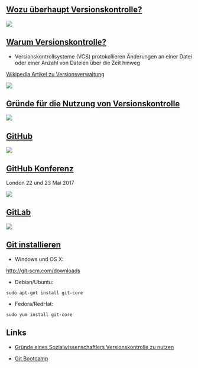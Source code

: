 [Wozu überhaupt Versionskontrolle?](http://r-bio.github.io/intro-git-rstudio/)
------------------------------------------------------------------------------

![](http://www.phdcomics.com/comics/archive/phd101212s.gif)

[Warum Versionskontrolle?](https://git-scm.com/book/de/v1/Los-geht%E2%80%99s-Wozu-Versionskontrolle%3F)
-------------------------------------------------------------------------------------------------------

-   Versionskontrollsysteme (VCS) protokollieren Änderungen an einer
    Datei oder einer Anzahl von Dateien über die Zeit hinweg

[Wikipedia Artikel zu
Versionsverwaltung](https://de.wikipedia.org/wiki/Versionsverwaltung)

![](figure/Versionsverwaltung.PNG)

[Gründe für die Nutzung von Versionskontrolle](http://stackoverflow.com/questions/1408450/why-should-i-use-version-control)
---------------------------------------------------------------------------------------------------------------------------

![](figure/ReasonsVersionControl.PNG)

[GitHub](https://github.com/)
-----------------------------

![](figure/GitBuuild.PNG)

[GitHub Konferenz](https://githubuniverse.com/satellite/?utm_source=github&utm_medium=banner&utm_campaign=ww-satellite-20170405)
--------------------------------------------------------------------------------------------------------------------------------

London 22 und 23 Mai 2017

![](figure/githubSattelite.PNG)

[GitLab](https://about.gitlab.com/)
-----------------------------------

![](figure/GitlabPicture.PNG)

[Git installieren](https://support.rstudio.com/hc/en-us/articles/200532077-Version-Control-with-Git-and-SVN)
------------------------------------------------------------------------------------------------------------

-   Windows und OS X:

<http://git-scm.com/downloads>

-   Debian/Ubuntu:

<!-- -->

    sudo apt-get install git-core

-   Fedora/RedHat:

<!-- -->

    sudo yum install git-core

Links
-----

-   [Gründe eines Sozialwissenschaftlers Versionskontrolle zu
    nutzen](http://stackoverflow.com/questions/2712421/r-and-version-control-for-the-solo-data-analyst)

-   [Git Bootcamp](https://help.github.com/articles/set-up-git/)
